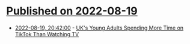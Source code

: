 # [Published on 2022-08-19](index.md)

* [2022-08-19, 20:42:00](https://news.slashdot.org/story/22/08/19/1548251/uks-young-adults-spending-more-time-on-tiktok-than-watching-tv?utm_source=rss1.0mainlinkanon&utm_medium=feed) - [UK's Young Adults Spending More Time on TikTok Than Watching TV](https://news.slashdot.org/story/22/08/19/1548251/uks-young-adults-spending-more-time-on-tiktok-than-watching-tv?utm_source=rss1.0mainlinkanon&utm_medium=feed)
